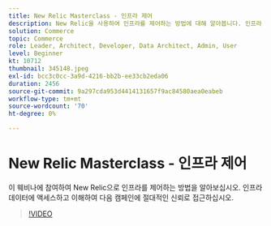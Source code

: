 ```yaml
---
title: New Relic Masterclass - 인프라 제어
description: New Relic을 사용하여 인프라를 제어하는 방법에 대해 알아봅니다. 인프라 데이터에 액세스하고 이해하여 다음 캠페인에 절대적인 신뢰로 접근하십시오.
solution: Commerce
topic: Commerce
role: Leader, Architect, Developer, Data Architect, Admin, User
level: Beginner
kt: 10712
thumbnail: 345148.jpeg
exl-id: bcc3c0cc-3a9d-4216-bb2b-ee33cb2eda06
duration: 2456
source-git-commit: 9a297cda953d4414131657f9ac84580aea0eabeb
workflow-type: tm+mt
source-wordcount: '70'
ht-degree: 0%

---
```


# New Relic Masterclass - 인프라 제어

이 웨비나에 참여하여 New Relic으로 인프라를 제어하는 방법을 알아보십시오. 인프라 데이터에 액세스하고 이해하여 다음 캠페인에 절대적인 신뢰로 접근하십시오.

>[!VIDEO](https://video.tv.adobe.com/v/345148/?quality=12&learn=on)
